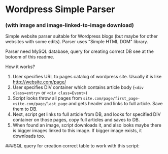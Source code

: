 # Wordpress Simple Parser
### (with image and image-linked-to-image download)
Simple website parser suitable for Wordpress blogs (but maybe for other websites with some edits).
Parser uses "Simple HTML DOM" library.

Parser need MySQL database, query for creating correct DB see at the botoom of this readme.

How it works?

1. User specifies URL to pages catalog of wordpress site. Usually it is like http://website.com/page/
2. User specifies DIV container which contains article body (`<div class=entry>` or `<div class=Event>`)
3. Script looks throw all pages from `site.com/page/first_page->site.com/page/last_page` and gets header and
links to full article. Save them to DB.
4. Next, script get links to full article from DB, and looks for specified DIV container on those pages,
copy full articles and saves to DB.
5. When found an image, script downloads it, and also looks maybe there is bigger images linked to this image.
If bigger image exists, it downloads too.

###SQL query for creation correct table to work with this script:

